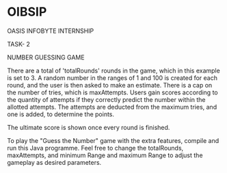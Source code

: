 # OIBSIP
OASIS INFOBYTE INTERNSHIP

TASK- 2

NUMBER GUESSING GAME

There are a total of 'totalRounds' rounds in the game, which in this example is set to 3. A random number in the ranges of 1 and 100 is created for each round, and the user is then asked to make an estimate. There is a cap on the number of tries, which is maxAttempts.
Users gain scores according to the quantity of attempts if they correctly predict the number within the allotted attempts. The attempts are deducted from the maximum tries, and one is added, to determine the points.

The ultimate score is shown once every round is finished.

To play the "Guess the Number" game with the extra features, compile and run this Java programme. Feel free to change the totalRounds, maxAttempts, and minimum Range and maximum Range to adjust the gameplay as desired parameters.

